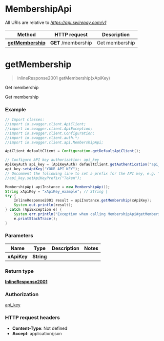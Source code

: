 # MembershipApi

All URIs are relative to *https://api.swirepay.com/v1*

Method | HTTP request | Description
------------- | ------------- | -------------
[**getMembership**](MembershipApi.md#getMembership) | **GET** /membership | Get membership

<a name="getMembership"></a>
# **getMembership**
> InlineResponse2001 getMembership(xApiKey)

Get membership

Get membership

### Example
```java
// Import classes:
//import io.swagger.client.ApiClient;
//import io.swagger.client.ApiException;
//import io.swagger.client.Configuration;
//import io.swagger.client.auth.*;
//import io.swagger.client.api.MembershipApi;

ApiClient defaultClient = Configuration.getDefaultApiClient();

// Configure API key authorization: api_key
ApiKeyAuth api_key = (ApiKeyAuth) defaultClient.getAuthentication("api_key");
api_key.setApiKey("YOUR API KEY");
// Uncomment the following line to set a prefix for the API key, e.g. "Token" (defaults to null)
//api_key.setApiKeyPrefix("Token");

MembershipApi apiInstance = new MembershipApi();
String xApiKey = "xApiKey_example"; // String | 
try {
    InlineResponse2001 result = apiInstance.getMembership(xApiKey);
    System.out.println(result);
} catch (ApiException e) {
    System.err.println("Exception when calling MembershipApi#getMembership");
    e.printStackTrace();
}
```

### Parameters

Name | Type | Description  | Notes
------------- | ------------- | ------------- | -------------
 **xApiKey** | **String**|  |

### Return type

[**InlineResponse2001**](InlineResponse2001.md)

### Authorization

[api_key](../README.md#api_key)

### HTTP request headers

 - **Content-Type**: Not defined
 - **Accept**: application/json

